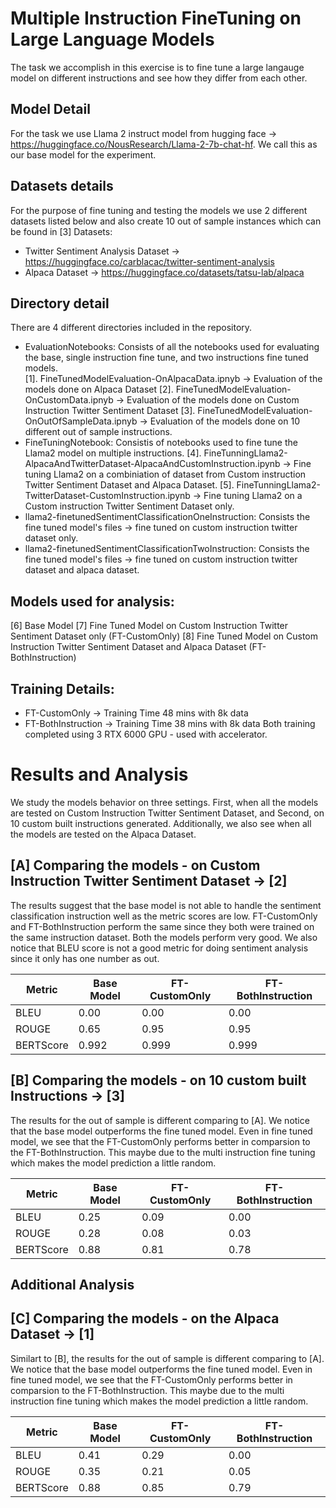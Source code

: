 # Multiple Instruction FineTuning on Large Language Models
The task we accomplish in this exercise is to fine tune a large langauge model on different instructions and see how they differ from each other. 

## Model Detail 
For the task we use Llama 2 instruct model from hugging face -> https://huggingface.co/NousResearch/Llama-2-7b-chat-hf. We call this as our base model for the experiment.  

## Datasets details 
For the purpose of fine tuning and testing the models we use 2 different datasets listed below and also create 10 out of sample instances which can be found in [3]
Datasets:
- Twitter Sentiment Analysis Dataset -> https://huggingface.co/carblacac/twitter-sentiment-analysis
- Alpaca Dataset -> https://huggingface.co/datasets/tatsu-lab/alpaca

## Directory detail
There are 4 different directories included in the repository. 
- EvaluationNotebooks: Consists of all the notebooks used for evaluating the base, single instruction fine tune, and two instructions fine tuned models.  
    [1]. FineTunedModelEvaluation-OnAlpacaData.ipnyb -> Evaluation of the models done on Alpaca Dataset
    [2]. FineTunedModelEvaluation-OnCustomData.ipnyb -> Evaluation of the models done on Custom Instruction Twitter Sentiment Dataset
    [3]. FineTunedModelEvaluation-OnOutOfSampleData.ipnyb -> Evaluation of the models done on 10 different out of sample instructions.
- FineTuningNotebook: Consistis of notebooks used to fine tune the Llama2 model on multiple instructions. 
    [4]. FineTunningLlama2-AlpacaAndTwitterDataset-AlpacaAndCustomInstruction.ipynb -> Fine tuning Llama2 on a combiniation of dataset from Custom instruction Twitter Sentiment Dataset and Alpaca Dataset. 
    [5]. FineTunningLlama2-TwitterDataset-CustomInstruction.ipynb -> Fine tuning Llama2 on a Custom instruction Twitter Sentiment Dataset only.
- llama2-finetunedSentimentClassificationOneInstruction: Consists the fine tuned model's files -> fine tuned on custom instruction twitter dataset only.
- llama2-finetunedSentimentClassificationTwoInstruction: Consists the fine tuned model's files -> fine tuned on custom instruction twitter dataset and alpaca dataset.

## Models used for analysis:
[6] Base Model 
[7] Fine Tuned Model on Custom Instruction Twitter Sentiment Dataset only (FT-CustomOnly)
[8] Fine Tuned Model on Custom Instruction Twitter Sentiment Dataset and Alpaca Dataset (FT-BothInstruction)

## Training Details:
- FT-CustomOnly -> Training Time 48 mins with 8k data 
- FT-BothInstruction -> Training Time 38 mins with 8k data
Both training completed using 3 RTX 6000 GPU - used with accelerator. 

# Results and Analysis
We study the models behavior on three settings. First, when all the models are tested on Custom Instruction Twitter Sentiment Dataset, and Second, on 10 custom built instructions generated. Additionally, we also see when all the models are tested on the Alpaca Dataset. 

## [A] Comparing the models - on Custom Instruction Twitter Sentiment Dataset -> [2]
The results suggest that the base model is not able to handle the sentiment classification instruction well as the metric scores are low. FT-CustomOnly and FT-BothInstruction perform the same since they both were trained on the same instruction dataset. Both the models perform very good. We also notice that BLEU score is not a good metric for doing sentiment analysis since it only has one number as out. 

| Metric    | Base Model    |   FT-CustomOnly  | FT-BothInstruction    |
|--------------|--------------|--------------|--------------|
| BLEU | 0.00 | 0.00 | 0.00 |
| ROUGE | 0.65 | 0.95 | 0.95 |
| BERTScore | 0.992 | 0.999 | 0.999 |

## [B] Comparing the models - on 10 custom built Instructions -> [3]
The results for the out of sample is different comparing to [A]. We notice that the base model outperforms the fine tuned model. Even in fine tuned model, we see that the FT-CustomOnly performs better in comparsion to the FT-BothInstruction. This maybe due to the multi instruction fine tuning which makes the model prediction a little random. 

| Metric    | Base Model    |   FT-CustomOnly  | FT-BothInstruction    |
|--------------|--------------|--------------|--------------|
| BLEU | 0.25 | 0.09 | 0.00 |
| ROUGE | 0.28 | 0.08 | 0.03 |
| BERTScore | 0.88 | 0.81 | 0.78 |


## Additional Analysis 
## [C] Comparing the models - on the Alpaca Dataset -> [1]
Similart to [B], the results for the out of sample is different comparing to [A]. We notice that the base model outperforms the fine tuned model. Even in fine tuned model, we see that the FT-CustomOnly performs better in comparsion to the FT-BothInstruction. This maybe due to the multi instruction fine tuning which makes the model prediction a little random. 

| Metric    | Base Model    |   FT-CustomOnly  | FT-BothInstruction    |
|--------------|--------------|--------------|--------------|
| BLEU | 0.41 | 0.29 | 0.00 |
| ROUGE | 0.35 | 0.21 | 0.05 |
| BERTScore | 0.88 | 0.85 | 0.79 |




